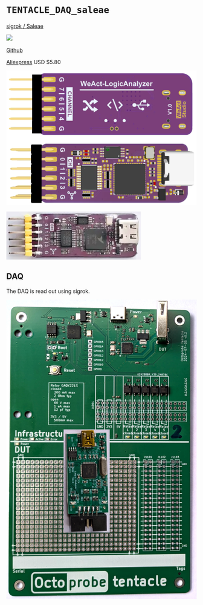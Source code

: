 # `TENTACLE_DAQ_saleae`


[sigrok / Saleae](https://sigrok.org/wiki/Noname_Saleae_Logic_clone)

![](https://sigrok.org/wimg/thumb/b/b4/Noname_saleae_logic_clone_mugshot.png/180px-Noname_saleae_logic_clone_mugshot.png)



[Github](https://github.com/WeActStudio/LogicAnalyzerV1)

[Aliexpress](https://www.aliexpress.com/item/1005003649856071.html) USD $5.80

![](weact_logic_analyzer_a.png)

![](weact_logic_analyzer_b.png)

## DAQ

The DAQ is read out using sigrok.

![](top_view.jpg)
